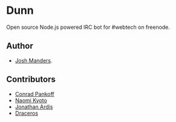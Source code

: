 Dunn
====

Open source Node.js powered IRC bot for #webtech on freenode.

Author
-----
* [Josh Manders](http://www.joshmanders.com).

Contributors
-----
* [Conrad Pankoff](http://www.fknsrs.biz/)
* [Naomi Kyoto](http://github.com/naomik)
* [Jonathan Ardis](http://github.com/Emn1ty)
* [Draceros](http://github.com/draceros)